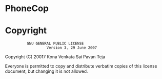 # PhoneCop

# Copyright
              GNU GENERAL PUBLIC LICENSE
                       Version 3, 29 June 2007

 Copyright (C) 20017 Kona Venkata Sai Pavan Teja
 
 Everyone is permitted to copy and distribute verbatim copies
 of this license document, but changing it is not allowed.
